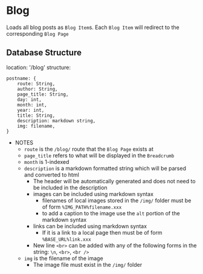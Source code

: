 # Blog
Loads all blog posts as `Blog Item`s. Each `Blog Item` will redirect to the corresponding `Blog Page`

## Database Structure
location: '/blog'
structure:
```
postname: {
    route: String,
    author: String,
    page_title: String,
    day: int,
    month: int,
    year: int,
    title: String,
    description: markdown string,
    img: filename,
}
```
* NOTES
  * `route` is the `/blog/` route that the `Blog Page` exists at
  * `page_title` refers to what will be displayed in the `Breadcrumb`
  * `month` is 1-indexed
  * `description` is a markdown formatted string which will be parsed and converted to html
    * The header will be automatically generated and does not need to be included in the description
    * images can be included using markdown syntax
      * filenames of local images stored in the `/img/` folder must be of form `%IMG_PATH%filename.xxx`
      * to add a caption to the image use the `alt` portion of the markdown syntax
    * links can be included using markdown syntax
      * If it is a link to a local page then must be of form `%BASE_URL%link.xxx`
    * New line `<br>` can be added with any of the following forms in the string: `\n`, `<br>`, `<br />`
  * `img` is the filename of the image
    * The image file must exist in the `/img/` folder